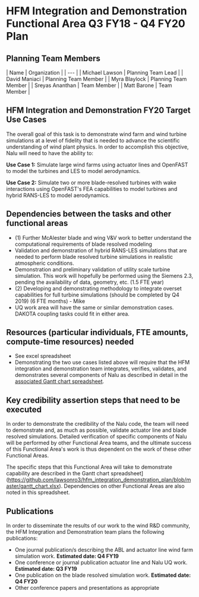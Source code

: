 # HFM Integration and Demonstration Functional Area Q3 FY18 - Q4 FY20 Plan
## Planning Team Members
| Name | Organization |
| --- |
| Michael Lawson | Planning Team Lead |
| David Maniaci | Planning Team Member |
| Myra Blaylock | Planning Team Member |
| Sreyas Ananthan | Team Member |
| Matt Barone | Team Member |

## HFM Integration and Demonstration FY20 Target Use Cases
The overall goal of this task is to demonstrate wind farm and wind turbine simulations at a level of fidelity that is needed to advance the scientific understanding of wind plant physics. In order to accomplish this objective, Nalu will need to have the ability to:

**Use Case 1:** Simulate large wind farms using actuator lines and OpenFAST to model the turbines and LES to model aerodynamics.

**Use Case 2:** Simulate two or more blade-resolved turbines with wake interactions using OpenFAST's FEA capabilities to model  turbines and hybrid RANS-LES to model aerodynamics.

## Dependencies between the tasks and other functional areas
* (1) Further McAlester blade and wing V&V work to better understand the computational requirements of blade resolved modeling
* Validation and demonstration of hybrid RANS-LES simulations that are needed to perform blade resolved turbine simulations in realistic atmospheric conditions.
* Demonstration and preliminary validation of utility scale turbine simulation. This work will hopefully be performed using the Siemens 2.3, pending the availability of data, geometry, etc. (1.5 FTE year)
* (2) Developing and demonstrating methodology to integrate overset capabilities for full turbine simulations (should be completed by Q4 2019) (6 FTE months) - Mike
* UQ work area will have the same or similar demonstration cases.  DAKOTA coupling tasks could fit in either area.

## Resources (particular individuals, FTE amounts, compute-time resources) needed
* See excel spreadsheet
* Demonstrating the two use cases listed above will require that the HFM integration and demonstration team integrates, verifies, validates, and demonstrates several components of Nalu as described in detail in the [associated Gantt chart spreadsheet](https://github.com/lawsonro3/hfm_integration_demonstration_plan/blob/master/gantt_chart.xlsx).

## Key credibility assertion steps that need to be executed
In order to demonstrate the credibility of the Nalu code, the team will need to demonstrate and, as much as possible, validate actuator line and blade resolved simulations. Detailed verification of specific components of Nalu will be performed by other Functional Area teams, and the ultimate success of this Functional Area's work is thus dependent on the work of these other Functional Areas.

The specific steps that this Functional Area will take to demonstrate capability are described in the Gantt chart spreadsheet](https://github.com/lawsonro3/hfm_integration_demonstration_plan/blob/master/gantt_chart.xlsx). Dependencies on other Functional Areas are also noted in this spreadsheet.

## Publications
In order to disseminate the results of our work to the wind R&D community, the HFM Integration and Demonstration team plans the following publications:
* One journal publication/s describing the ABL and actuator line wind farm simulation work. **Estimated date: Q4 FY19**
* One conference or journal publication actuator line and Nalu UQ work. **Estimated date: Q3 FY19**
* One publication on the blade resolved simulation work. **Estimated date: Q4 FY20**
* Other conference papers and presentations as appropriate
